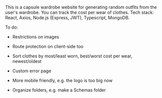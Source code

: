 This is a capsule wardrobe website for generating random outfits from the user's wardrobe. You can track the cost per wear of clothes. Tech stack: React, Axios, Node.js (Express, JWT), Typescript, MongoDB.

To do:

- Restrictions on images

- Route protection on client-side too

- Sort clothes by most/least worn, best/worst cost per wear, newest/oldest

- Custom error page

- More mobile friendly, e.g. the logo is too big now

- Organize folders, e.g. make a Schemas folder